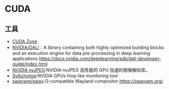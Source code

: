 # CUDA

## 工具

* [CUDA Zone](https://developer.nvidia.com/cuda-zone)
* [NVIDIA/DALI](https://github.com/NVIDIA/dali)：A library containing both highly optimized building blocks and an execution engine for data pre-processing in deep learning applications <https://docs.nvidia.com/deeplearning/sdk/dali-developer-guide/index.html>
* [NVIDIA nvJPEG](https://developer.nvidia.com/nvjpeg):NVIDIA nvJPEG 高性能的 GPU 加速的图像解码库。
* [Syllo/nvtop](https://github.com/Syllo/nvtop):NVIDIA GPUs htop like monitoring tool
* [swaywm/sway](https://github.com/swaywm/sway):i3-compatible Wayland compositor <https://swaywm.org/>
